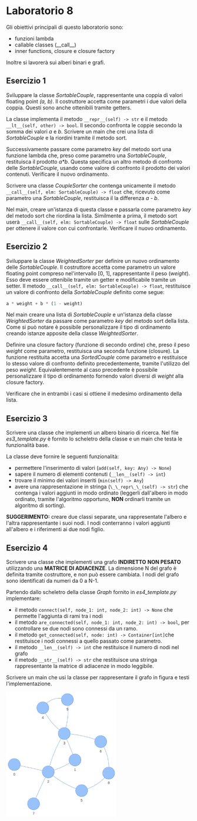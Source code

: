 # Laboratorio 8
Gli obiettivi principali di questo laboratorio sono:
- funzioni lambda
- callable classes (\_\_call\_\_) 
- inner functions, closure e closure factory

Inoltre si lavorerà sui alberi binari e grafi.


## Esercizio 1
Sviluppare la classe *SortableCouple*, rappresentante una coppia di valori floating point *(a, b)*.
Il costruttore accetta come parametri i due valori della coppia.
Questi sono anche ottenibili tramite getters.

La classe implementa il metodo ```__repr__(self) -> str``` e il metodo ```__lt__(self, other) -> bool```.
Il secondo confronta le coppie secondo la somma dei valori *a* e *b*. 
Scrivere un main che crei una lista di *SortableCouple* e la riordini tramite il metodo sort.

Successivamente passare come parametro *key* del metodo sort una funzione lambda che,
preso come parametro una *SortableCouple*, restituisca il prodotto *a\*b*.
Questa specifica un altro metodo di confronto delle *SortableCouple*,
usando come valore di confronto il prodotto dei valori contenuti.
Verificare il nuovo ordinamento.

Scrivere una classe *CoupleSorter* che contenga unicamente il metodo ```__call__(self, elm: SortableCouple) -> float``` che,
ricevuto come parametro una *SortableCouple*, restituisca il la differenza *a - b*.

Nel main, creare un'istanza di questa classe e passarla come parametro *key* del metodo sort che riordina la lista.
Similmente a prima, il metodo sort userà ```__call__(self, elm: SortableCouple) -> float``` sulle *SortableCouple*
per ottenere il valore con cui confrontarle.
Verificare il nuovo ordinamento.


## Esercizio 2
Sviluppare la classe *WeightedSorter* per definire un nuovo ordinamento delle *SortableCouple*.
Il costruttore accetta come parametro un valore floating point compreso nel'intervallo [0, 1],
rappresentante il peso (*weight*).
Esso deve essere ottenibile tramite un getter e modificabile tramite un setter.
Il metodo ```__call__(self, elm: SortableCouple) -> float```, restituisce un valore di confronto della *SortableCouple*
definito come segue:
``` python
a * weight + b * (1 - weight)
```
Nel main creare una lista di *SortableCouple*
e un'istanza della classe *WeightedSorter* da passare come parametro *key* del metodo sort della lista.
Come si può notare è possibile personalizzare il tipo di ordinamento
creando istanze apposite della classe *WeightedSorter*.

Definire una closure factory (funzione di secondo ordine) che, preso il peso *weight* come parametro,
restituisca una seconda funzione (closure). 
La funzione restituita accetta una *SortedCouple* come parametro
e restituisce lo stesso valore di confronto definito precedentemente, tramite l'utilizzo del peso *weight*.
Equivalentemente al caso precedente è possibile personalizzare il tipo di ordinamento
fornendo valori diversi di *weight* alla closure factory.

Verificare che in entrambi i casi si ottiene il medesimo ordinamento della lista.


## Esercizio 3
Scrivere una classe che implementi un albero binario di ricerca.
Nel file *es3_template.py* è fornito lo scheletro della classe e un main che testa le funzionalità base.

La classe deve fornire le seguenti funzionalità:
- permettere l'inserimento di valori (```add(self, key: Any) -> None```)
- sapere il numero di elementi contenuti (```__len__(self) -> int```)
- trovare il minimo dei valori inseriti (```min(self) -> Any```)
- avere una rappresentazione in stringa (```\_\_repr\_\_(self) -> str```)
che contenga i valori aggiunti in modo ordinato
(leggerli dall'albero in modo ordinato, tramite l'algoritmo opportuno,
**NON** ordinarli tramite un algoritmo di sorting).

**SUGGERIMENTO:** creare due classi separate,
una rappresentate l'albero
e l'altra rappresentante i suoi nodi.
I nodi conterranno i valori aggiunti all'albero
e i riferimenti ai due nodi figlio.


## Esercizio 4
Scrivere una classe che implementi una grafo **INDIRETTO** **NON PESATO**
utilizzando una **MATRICE DI ADIACENZE**.
La dimensione N del grafo è definita tramite costruttore, e non può essere cambiata.
I nodi del grafo sono identificati da numeri da 0 a N-1.

Partendo dallo scheletro della classe *Graph* fornito in *es4_template.py* implementare:
- il metodo ```connect(self, node_1: int, node_2: int) -> None``` che permette l'aggiunta di rami tra i nodi
- il metodo ```are_connected(self, node_1: int, node_2: int) -> bool```, per controllare se due nodi sono connessi da un ramo.
- il metodo ```get_connected(self, node: int) -> Container[int]```che restituisce i nodi connessi a quello passato come parametro.
- il metodo ```__len__(self) -> int``` che restituisce il numero di nodi nel grafo
- il metodo ```__str__(self) -> str``` che restituisce una stringa rappresentante la matrice di adiacenze in modo leggibile.

Scrivere un main che usi la classe per rappresentare il grafo in figura e testi l'implementazione.

<img src="img/simple_graph.png" width="300" />
